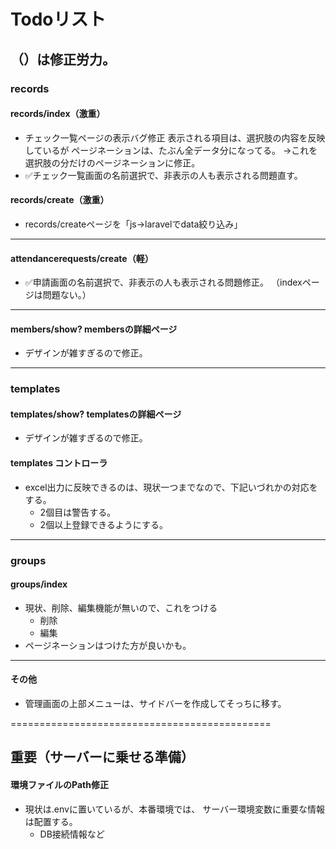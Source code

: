 # Todoリスト

（）は修正労力。
----------------------------------------------
### records
#### records/index（激重）
- チェック一覧ページの表示バグ修正
    表示される項目は、選択肢の内容を反映しているが
    ページネーションは、たぶん全データ分になってる。
    →これを選択肢の分だけのページネーションに修正。
- ✅チェック一覧画面の名前選択で、非表示の人も表示される問題直す。

#### records/create（激重）
- records/createページを「js→laravelでdata絞り込み」

----------------------------------------------
#### attendancerequests/create（軽）
- ✅申請画面の名前選択で、非表示の人も表示される問題修正。
    （indexページは問題ない。）

----------------------------------------------
#### members/show? membersの詳細ページ
- デザインが雑すぎるので修正。

----------------------------------------------
### templates
#### templates/show? templatesの詳細ページ
- デザインが雑すぎるので修正。

#### templates コントローラ
- excel出力に反映できるのは、現状一つまでなので、下記いづれかの対応をする。
    - 2個目は警告する。
    - 2個以上登録できるようにする。

----------------------------------------------
### groups
#### groups/index
- 現状、削除、編集機能が無いので、これをつける
    - 削除
    - 編集
- ページネーションはつけた方が良いかも。

----------------------------------------------

#### その他
- 管理画面の上部メニューは、サイドバーを作成してそっちに移す。


=============================================
## 重要（サーバーに乗せる準備）

#### 環境ファイルのPath修正
- 現状は.envに置いているが、本番環境では、
    サーバー環境変数に重要な情報は配置する。
    - DB接続情報など
